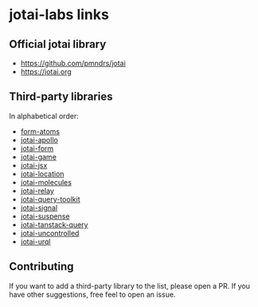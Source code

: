 # jotai-labs links

## Official jotai library

- https://github.com/pmndrs/jotai
- https://jotai.org

## Third-party libraries

In alphabetical order:

- [form-atoms](https://github.com/jaredLunde/form-atoms)
- [jotai-apollo](https://github.com/jotai-labs/jotai-apollo)
- [jotai-form](https://github.com/jotai-labs/jotai-form)
- [jotai-game](https://github.com/jotai-labs/jotai-game)
- [jotai-jsx](https://github.com/jotai-labs/jotai-jsx)
- [jotai-location](https://github.com/jotai-labs/jotai-location)
- [jotai-molecules](https://github.com/saasquatch/jotai-molecules)
- [jotai-relay](https://github.com/jotai-labs/jotai-relay)
- [jotai-query-toolkit](https://github.com/fungible-systems/jotai-query-toolkit)
- [jotai-signal](https://github.com/jotai-labs/jotai-signal)
- [jotai-suspense](https://github.com/jotai-labs/jotai-suspense)
- [jotai-tanstack-query](https://github.com/jotai-labs/jotai-tanstack-query)
- [jotai-uncontrolled](https://github.com/jotai-labs/jotai-uncontrolled)
- [jotai-urql](https://github.com/jotai-labs/jotai-urql)

## Contributing

If you want to add a third-party library to the list, please open a PR.
If you have other suggestions, free feel to open an issue.
